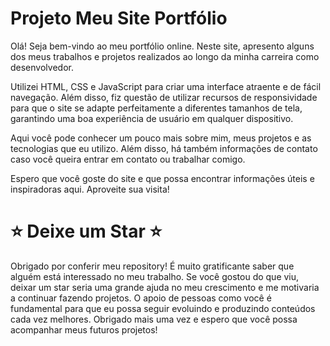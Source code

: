 # Projeto Meu Site Portfólio

Olá! Seja bem-vindo ao meu portfólio online. Neste site, apresento alguns dos meus trabalhos e projetos realizados ao longo da minha carreira como desenvolvedor.

Utilizei HTML, CSS e JavaScript para criar uma interface atraente e de fácil navegação. Além disso, fiz questão de utilizar recursos de responsividade para que o site se adapte perfeitamente a diferentes tamanhos de tela, garantindo uma boa experiência de usuário em qualquer dispositivo.

Aqui você pode conhecer um pouco mais sobre mim, meus projetos e as tecnologias que eu utilizo. Além disso, há também informações de contato caso você queira entrar em contato ou trabalhar comigo.

Espero que você goste do site e que possa encontrar informações úteis e inspiradoras aqui. Aproveite sua visita!

# ⭐️ **Deixe um Star** ⭐️

Obrigado por conferir meu repository! É muito gratificante saber que alguém está interessado no meu trabalho. Se você gostou do que viu, deixar um star seria uma grande ajuda no meu crescimento e me motivaria a continuar fazendo projetos. O apoio de pessoas como você é fundamental para que eu possa seguir evoluindo e produzindo conteúdos cada vez melhores. Obrigado mais uma vez e espero que você possa acompanhar meus futuros projetos!
